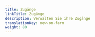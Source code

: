 ```yaml
---
title: Zugänge
linkTitle: Zugänge
description: Verwalten Sie ihre Zugänge 
translationKey: new-on-farm
weight: 80
---
```

